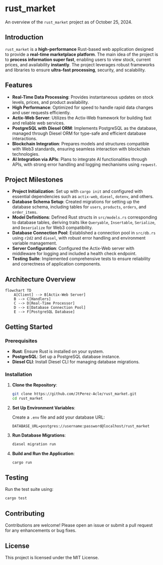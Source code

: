 # rust_market

An overview of the `rust_market` project as of October 25, 2024.

## Introduction

`rust_market` is a **high-performance** Rust-based web application designed to provide a **real-time marketplace platform**. The main idea of the project is to **process information super fast**, enabling users to view stock, current prices, and availability **instantly**. The project leverages robust frameworks and libraries to ensure **ultra-fast processing**, security, and scalability.

## Features

- **Real-Time Data Processing**: Provides instantaneous updates on stock levels, prices, and product availability.
- **High Performance**: Optimized for speed to handle rapid data changes and user requests efficiently.
- **Actix-Web Server**: Utilizes the Actix-Web framework for building fast and reliable web services.
- **PostgreSQL with Diesel ORM**: Implements PostgreSQL as the database, managed through Diesel ORM for type-safe and efficient database interactions.
- **Blockchain Integration**: Prepares models and structures compatible with Web3 standards, ensuring seamless interaction with blockchain technologies.
- **AI Integration via APIs**: Plans to integrate AI functionalities through APIs, with strong error handling and logging mechanisms using `reqwest`.

## Project Milestones

- **Project Initialization**: Set up with `cargo init` and configured with essential dependencies such as `actix-web`, `diesel`, `dotenv`, and others.
- **Database Schema Setup**: Created migrations for setting up the database schema, including tables for `users`, `products`, `orders`, and `order_items`.
- **Model Definitions**: Defined Rust structs in `src/models.rs` corresponding to database tables, deriving traits like `Queryable`, `Insertable`, `Serialize`, and `Deserialize` for Web3 compatibility.
- **Database Connection Pool**: Established a connection pool in `src/db.rs` using `r2d2` and `diesel`, with robust error handling and environment variable management.
- **Server Configuration**: Configured the Actix-Web server with middleware for logging and included a health check endpoint.
- **Testing Suite**: Implemented comprehensive tests to ensure reliability and correctness of application components.

## Architecture Overview

```mermaid
flowchart TD
    A[Client] --> B[Actix-Web Server]
    B --> C[Handlers]
    C --> D[Real-Time Processor]
    D --> E[Database Connection Pool]
    E --> F[PostgreSQL Database]
```

## Getting Started

### Prerequisites

- **Rust**: Ensure Rust is installed on your system.
- **PostgreSQL**: Set up a PostgreSQL database instance.
- **Diesel CLI**: Install Diesel CLI for managing database migrations.

### Installation

1. **Clone the Repository**:

   ```bash
   git clone https://github.com/JtPerez-Acle/rust_market.git
   cd rust_market
   ```

2. **Set Up Environment Variables**:

   Create a `.env` file and add your database URL:

   ```env
   DATABASE_URL=postgres://username:password@localhost/rust_market
   ```

3. **Run Database Migrations**:

   ```bash
   diesel migration run
   ```

4. **Build and Run the Application**:

   ```bash
   cargo run
   ```

## Testing

Run the test suite using:

```bash
cargo test
```

## Contributing

Contributions are welcome! Please open an issue or submit a pull request for any enhancements or bug fixes.

## License

This project is licensed under the MIT License.
